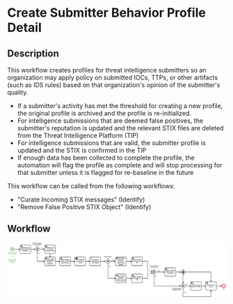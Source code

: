 # Create Submitter Behavior Profile Detail

## Description
This workflow creates profiles for threat intelligence submitters so an organization may
apply policy on submitted IOCs, TTPs, or other artifacts (such as IDS rules) based on that
organization's opinion of the submitter's quality. 

- If a submitter's activity has met the threshold for creating a new profile, the original
profile is archived and the profile is re-initialized.
- For intelligence submissions that are deemed false positives, the submitter's reputation
is updated and the relevant STIX files are deleted from the Threat Intelligence Platform 
(TIP)
- For intelligence submissions that are valid, the submitter profile is updated and the
STIX is confirmed in the TIP
- If enough data has been collected to complete the profile, the automation will flag the 
profile as complete and will stop processing for that submitter unless it is flagged for
re-baseline in the future

This workflow can be called from the following workflows:

- "Curate Incoming STIX messages" (Identify)
- "Remove False Positive STIX Object" (Identify)

## Workflow 

![Create Submitter Behavior Profile](Create_Submitter_Behavior_Profile.png)